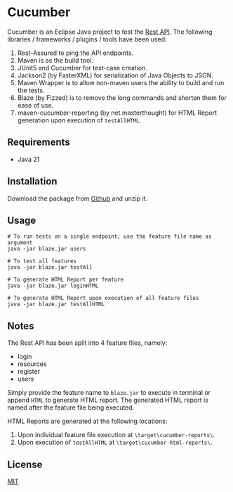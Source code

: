 # Cucumber

Cucumber is an Eclipse Java project to test the [Rest API](https://reqres.in/). The following libraries / frameworks / plugins / tools have been used:
1. Rest-Assured to ping the API endpoints.
2. Maven is as the build tool.
3. JUnit5 and Cucumber for test-case creation.
4. Jackson2 (by FasterXML) for serialization of Java Objects to JSON.
5. Maven Wrapper is to allow non-maven users the ability to build and run the tests. 
6. Blaze (by Fizzed) is to remove the long commands and shorten them for ease of use.
7. maven-cucumber-reporting (by net.masterthought) for HTML Report generation upon execution of `testAllHTML`.

## Requirements
* Java 21

## Installation

Download the package from [Github]() and unzip it.

## Usage

```terminal
# To run tests on a single endpoint, use the feature file name as argument
java -jar blaze.jar users

# To test all features
java -jar blaze.jar testAll

# To generate HTML Report per feature
java -jar blaze.jar loginHTML

# To generate HTML Report upon execution of all feature files
java -jar blaze.jar testAllHTML
```

## Notes
The Rest API has been split into 4 feature files, namely:
* login
* resources
* register
* users

Simply provide the feature name to `blaze.jar` to execute in terminal or append `HTML` to generate HTML report. The generated HTML report is named after the feature file being executed.

HTML Reports are generated at the following locations:
1. Upon individual feature file execution at `\target\cucumber-reports\`.
2. Upon execution of `testAllHTML` at `\target\cucumber-html-reports\`.

## License

[MIT](https://choosealicense.com/licenses/mit/)